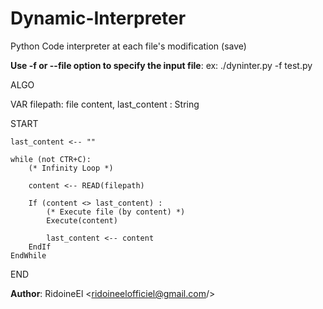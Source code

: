 # Dynamic-Interpreter
Python Code interpreter at each file's modification (save)

**Use -f or --file option to specify the input file**:
    ex: ./dyninter.py -f test.py


ALGO

VAR filepath: file
    content, last_content : String

START

    last_content <-- ""
    
    while (not CTR+C):  
        (* Infinity Loop *)
        
        content <-- READ(filepath)
        
        If (content <> last_content) :
            (* Execute file (by content) *)
            Execute(content)
            
            last_content <-- content
        EndIf
    EndWhile
    
END

**Author**: RidoineEl <ridoineelofficiel@gmail.com/>
